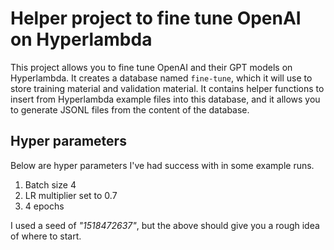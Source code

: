# Helper project to fine tune OpenAI on Hyperlambda

This project allows you to fine tune OpenAI and their GPT models on Hyperlambda. It creates a database named `fine-tune`, which it will use to store training material and validation material. It contains helper functions to insert from Hyperlambda example files into this database, and it allows you to generate JSONL files from the content of the database.

## Hyper parameters

Below are hyper parameters I've had success with in some example runs.

1. Batch size 4
2. LR multiplier set to 0.7
3. 4 epochs

I used a seed of _"1518472637"_, but the above should give you a rough idea of where to start.
